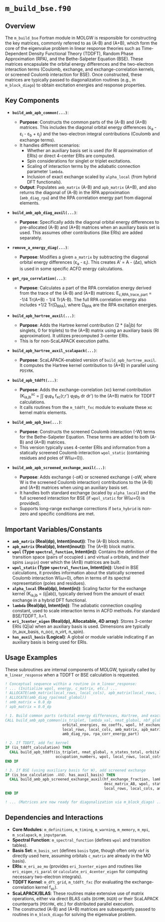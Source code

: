 # `m_build_bse.f90`

## Overview

The `m_build_bse` Fortran module in MOLGW is responsible for constructing the key matrices, commonly referred to as (A-B) and (A+B), which form the core of the eigenvalue problem in linear response theories such as Time-Dependent Density Functional Theory (TDDFT), Random Phase Approximation (RPA), and the Bethe-Salpeter Equation (BSE). These matrices encapsulate the orbital energy differences and the two-electron interaction terms (Coulomb, exchange, and exchange-correlation kernels, or screened Coulomb interaction for BSE). Once constructed, these matrices are typically passed to diagonalization routines (e.g., in `m_block_diago`) to obtain excitation energies and response properties.

## Key Components

*   **`build_amb_apb_common(...)`**:
    *   **Purpose**: Constructs the common parts of the (A-B) and (A+B) matrices. This includes the diagonal orbital energy differences (&epsilon;<sub>a</sub> - &epsilon;<sub>i</sub> - &epsilon;<sub>b</sub> + &epsilon;<sub>j</sub>) and the two-electron integral contributions (Coulomb and exchange terms).
    *   It handles different scenarios:
        *   Whether an auxiliary basis set is used (for RI approximation of ERIs) or direct 4-center ERIs are computed.
        *   Spin considerations for singlet or triplet excitations.
        *   Scaling of interaction terms by the adiabatic connection parameter `lambda`.
        *   Inclusion of exact exchange scaled by `alpha_local` (from hybrid DFT functionals).
    *   **Output**: Populates `amb_matrix` (A-B) and `apb_matrix` (A+B), and also returns the diagonal of (A-B) in the RPA approximation (`amb_diag_rpa`) and the RPA correlation energy part from diagonal elements.

*   **`build_amb_apb_diag_auxil(...)`**:
    *   **Purpose**: Specifically adds the diagonal orbital energy differences to pre-allocated (A-B) and (A+B) matrices when an auxiliary basis set is used. This assumes other contributions (like ERIs) are added separately.

*   **`remove_a_energy_diag(...)`**:
    *   **Purpose**: Modifies a given `a_matrix` by subtracting the diagonal orbital energy differences (&epsilon;<sub>a</sub> - &epsilon;<sub>i</sub>). This creates A' = A - (&Delta;&epsilon;), which is used in some specific ACFD energy calculations.

*   **`get_rpa_correlation(...)`**:
    *   **Purpose**: Calculates a part of the RPA correlation energy derived from the trace of the (A-B) and (A+B) matrices: E<sub>c,RPA_trace_part</sub> = -1/4 Tr(A+B) - 1/4 Tr(A-B). The full RPA correlation energy also includes +1/2 Tr(&Omega;<sub>RPA</sub>), where &Omega;<sub>RPA</sub> are the RPA excitation energies.

*   **`build_apb_hartree_auxil(...)`**:
    *   **Purpose**: Adds the Hartree kernel contribution (2 * (ia|jb) for singlets, 0 for triplets) to the (A+B) matrix using an auxiliary basis (RI approximation). It utilizes precomputed 3-center ERIs.
    *   This is for non-ScaLAPACK execution paths.

*   **`build_apb_hartree_auxil_scalapack(...)`**:
    *   **Purpose**: ScaLAPACK-enabled version of `build_apb_hartree_auxil`. It computes the Hartree kernel contribution to (A+B) in parallel using `PDSYRK`.

*   **`build_apb_tddft(...)`**:
    *   **Purpose**: Adds the exchange-correlation (xc) kernel contribution (K<sub>ia,jb</sub><sup>xc</sup> = &int;&int; &phi;<sub>i</sub>&phi;<sub>a</sub> f<sub>xc</sub>(r,r') &phi;<sub>j</sub>&phi;<sub>b</sub> dr dr') to the (A+B) matrix for TDDFT calculations.
    *   It calls routines from the `m_tddft_fxc` module to evaluate these xc kernel matrix elements.

*   **`build_amb_apb_bse(...)`**:
    *   **Purpose**: Constructs the screened Coulomb interaction (-W) terms for the Bethe-Salpeter Equation. These terms are added to both (A-B) and (A+B) matrices.
    *   This version typically uses 4-center ERIs and information from a statically screened Coulomb interaction `wpol_static` (containing residues and poles of W(ω=0)).

*   **`build_amb_apb_screened_exchange_auxil(...)`**:
    *   **Purpose**: Adds exchange (-&alpha;K) or screened exchange (-&alpha;W, where W is the screened Coulomb interaction) contributions to the (A-B) and (A+B) matrices when using an auxiliary basis set.
    *   It handles both standard exchange (scaled by `alpha_local`) and the full screened interaction for BSE (if `wpol_static` for W(ω=0) is provided).
    *   Supports long-range exchange corrections if `beta_hybrid` is non-zero and specific conditions are met.

## Important Variables/Constants

*   **`amb_matrix` (Real(dp), Intent(inout))**: The (A-B) block matrix.
*   **`apb_matrix` (Real(dp), Intent(inout))**: The (A+B) block matrix.
*   **`wpol` (Type `spectral_function`, Intent(in))**: Contains the definition of the transition space (pairs of occupied `i` and virtual `a` orbitals, and their spins `iaspin`) over which the (A&plusmn;B) matrices are built.
*   **`wpol_static` (Type `spectral_function`, Intent(in))**: Used in BSE calculations, it provides information about the statically screened Coulomb interaction W(&omega;=0), often in terms of its spectral representation (poles and residues).
*   **`alpha_local` (Real(dp), Intent(in))**: Scaling factor for the exchange kernel (K<sub>ia,jb</sub> = (ij|ab)), typically derived from the amount of exact exchange in a hybrid DFT functional.
*   **`lambda` (Real(dp), Intent(in))**: The adiabatic connection coupling constant, used to scale interaction terms in ACFD methods. For standard BSE/TDDFT, &lambda;=1.
*   **`eri_3center_eigen` (Real(dp), Allocatable, 4D array)**: Stores 3-center ERIs (Q|ia) when an auxiliary basis is used. Dimensions are typically (n_aux_basis, n_occ, n_virt, n_spin).
*   **`has_auxil_basis` (Logical)**: A global or module variable indicating if an auxiliary basis is being used for ERIs.

## Usage Examples

These subroutines are internal components of MOLGW, typically called by `m_linear_response` when a TDDFT or BSE calculation is requested.

```fortran
! Conceptual sequence within a routine in m_linear_response:
! ... (Initialize wpol, energy, c_matrix, etc.) ...
! ALLOCATE(amb_matrix(local_rows, local_cols), apb_matrix(local_rows, local_cols))
! ALLOCATE(amb_diag_rpa(nmat_global))
! amb_matrix = 0.0_dp
! apb_matrix = 0.0_dp

! 1. Build common parts (orbital energy differences, Hartree, and exact exchange)
CALL build_amb_apb_common(is_triplet, lambda_val, nmat_global, nbf_global, n_states_total, &
                          orbital_energies, mo_coeffs, wpol, hf_exchange_fraction, &
                          local_rows, local_cols, amb_matrix, apb_matrix, &
                          amb_diag_rpa, rpa_corr_energy_part)

! 2. If TDDFT, add fxc kernel
IF (is_tddft_calculation) THEN
  CALL build_apb_tddft(is_triplet, nmat_global, n_states_total, orbital_basis, mo_coeffs, &
                       occupation_numbers, wpol, local_rows, local_cols, apb_matrix)
END IF

! 3. If BSE (using auxiliary basis for W), add screened exchange
IF (is_bse_calculation .AND. has_auxil_basis) THEN
  CALL build_amb_apb_screened_exchange_auxil(hf_exchange_fraction, lambda_val, &
                                             desc_matrix_AB, wpol, static_polarizability_W, &
                                             local_rows, local_cols, amb_matrix, apb_matrix)
END IF

! ... (Matrices are now ready for diagonalization via m_block_diago) ...
```

## Dependencies and Interactions

*   **Core Modules**: `m_definitions`, `m_timing`, `m_warning`, `m_memory`, `m_mpi`, `m_scalapack`, `m_inputparam`.
*   **Spectral Function**: `m_spectral_function` (defines `wpol` and transition tables).
*   **Basis Set**: `m_basis_set` (defines `basis` type, though often only `nbf` is directly used here, assuming orbitals `c_matrix` are already in the MO basis).
*   **ERIs**: `m_eri_ao_mo` (provides `eri_3center_eigen` and routines like `eri_eigen_ri_paral` or `calculate_eri_4center_eigen` for computing necessary two-electron integrals).
*   **TDDFT Kernel**: `m_dft_grid`, `m_tddft_fxc` (for evaluating the exchange-correlation kernel f<sub>xc</sub>).
*   **ScaLAPACK/BLAS**: These routines make extensive use of matrix operations, either via direct BLAS calls (`DSYMM`, `DGER`) or their ScaLAPACK counterparts (`PDSYRK`, etc.) for distributed parallel execution.
*   The constructed (A-B) and (A+B) matrices are subsequently passed to routines in `m_block_diago` for solving the eigenvalue problem.
```
